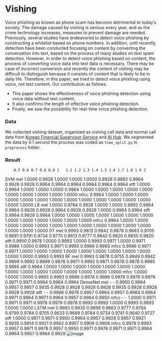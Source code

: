 # Vishing

Voice phishing as known as phone scam has become detrimental to today’s society. The damage caused by vishing is serious every year, and as the crime technology increases, measures to prevent damage are needed. Previously, several studies have endeavored to detect voice phishing by constructing a whitelist based on phone numbers. In addition, until recently, detection have been conducted focusing on content by converting the conversation into text, based on the process of many studies on text spam detection. However, in order to detect voice phishing based on content, the process of converting voice data into text data is necessary. There may be case of incorrect conversion and recently the content of vishing may be difficult to distinguish because it consists of content that is likely to be in daily life. Therefore, in this paper, we tried to detect voice phishing using voice, not text content. Our contribution as follows.

- This paper shows the effectiveness of voice phishing detection using voice data without text content. 
- It also confirms the length of effective voice phishing detection.
- Finally, we saw the possibility for real-time voice phishing detection.


### Data
We collected vishing dataset, organized as vishing call data and normal call data from [Korean Financial Supervisor Service](https://www.fss.or.kr/fss/main/sub1voice.do?menuNo=200012) and [AI Hub](https://aihub.or.kr/). We segmented the data by 0.1 second the process was coded as `time_split.py` in `preprocess` folder.

### Result
		0.5	0.6	0.7	0.8	0.9	1	1.1	1.2	1.3	1.4	1.5	1.6	1.7	1.8	1.9	2
SVM	mel	1.0000 	0.9928 	1.0000 	1.0000 	1.0000 	0.9928 	0.9892 	0.9964 	0.9928 	0.9928 	0.9964 	0.9964 	0.9964 	0.9964 	0.9964 	0.9964 
	stft	1.0000 	0.9964 	1.0000 	1.0000 	1.0000 	0.9964 	1.0000 	1.0000 	1.0000 	1.0000 	1.0000 	1.0000 	1.0000 	1.0000 	1.0000 	1.0000 
	mfcc	0.9964 	1.0000 	1.0000 	1.0000 	1.0000 	1.0000 	1.0000 	1.0000 	1.0000 	1.0000 	1.0000 	1.0000 	1.0000 	1.0000 	1.0000 	1.0000 
LR	mel	1.0000 	0.9784 	0.9928 	1.0000 	1.0000 	0.9892 	0.9964 	0.9964 	0.9928 	0.9928 	0.9964 	0.9928 	0.9928 	1.0000 	0.9964 	0.9964 
	stft	0.9964 	0.9928 	0.9964 	1.0000 	1.0000 	1.0000 	1.0000 	1.0000 	1.0000 	1.0000 	1.0000 	1.0000 	1.0000 	1.0000 	1.0000 	1.0000 
	mfcc	0.9964 	1.0000 	1.0000 	1.0000 	1.0000 	1.0000 	1.0000 	1.0000 	1.0000 	1.0000 	1.0000 	1.0000 	1.0000 	1.0000 	1.0000 	1.0000 
DT	mel	0.9993 	0.9813 	0.9842 	0.9878 	0.9683 	0.9705 	0.9691 	0.9791 	0.9734 	0.9770 	0.9813 	0.9777 	0.9842 	0.9820 	0.9835 	0.9820 
	stft	0.9950 	0.9978 	1.0000 	0.9993 	1.0000 	0.9993 	0.9971 	1.0000 	0.9971 	0.9986 	1.0000 	0.9993 	0.9971 	0.9993 	0.9986 	0.9993 
	mfcc	0.9986 	0.9971 	0.9971 	1.0000 	1.0000 	1.0000 	1.0000 	1.0000 	1.0000 	1.0000 	1.0000 	1.0000 	1.0000 	1.0000 	0.9993 	0.9993 
RF	mel	0.9993 	0.9878 	0.9755 	0.9849 	0.9942 	0.9899 	0.9892 	0.9899 	0.9878 	0.9871 	0.9892 	0.9871 	0.9878 	0.9878 	0.9885 	0.9885 
	stft	0.9964 	1.0000 	1.0000 	1.0000 	1.0000 	1.0000 	1.0000 	1.0000 	1.0000 	1.0000 	1.0000 	1.0000 	1.0000 	1.0000 	1.0000 	1.0000 
	mfcc	1.0000 	1.0000 	1.0000 	0.9993 	0.9993 	0.9986 	0.9978 	0.9986 	0.9978 	0.9978 	0.9978 	0.9971 	0.9971 	0.9964 	0.9964 	0.9964 
DenseNet	mel	 -	 -	0.9950 	0.9964 	0.9957 	0.9957 	0.9935 	0.9928 	0.9928 	0.9928 	0.9928 	0.9935 	0.9928 	0.9928 	0.9928 	0.9928 
	stft	 -	 -	0.9986 	0.9978 	0.9957 	0.9964 	0.9957 	0.9964 	0.9964 	0.9971 	0.9964 	0.9971 	0.9964 	0.9957 	0.9964 	0.9950 
	mfcc	 -	 -	1.0000 	0.9971 	0.9971 	0.9971 	0.9978 	0.9978 	0.9978 	0.9993 	0.9993 	1.0000 	0.9993 	0.9993 	1.0000 	1.0000 
LSTM	mel	0.9993 	0.9935 	0.9899 	0.9863 	0.9777 	0.9784 	0.9799 	0.9784 	0.9705 	0.9633 	0.9669 	0.9784 	0.9734 	0.9741 	0.9640 	0.9727 
	stft	1.0000 	0.9971 	0.9971 	0.9950 	0.9964 	0.9957 	0.9928 	0.9957 	0.9921 	0.9935 	0.9914 	0.9921 	0.9942 	0.9957 	0.9906 	0.9906 
	mfcc	0.9978 	0.9993 	0.9957 	0.9971 	0.9978 	0.9957 	0.9950 	0.9971 	0.9978 	0.9971 	0.9971 	0.9964 	0.9964 	0.9957 	0.9964 	0.9928 
![image](https://user-images.githubusercontent.com/117256746/220044670-b0baef42-a065-41f4-9934-51f5744c4e5c.png)
